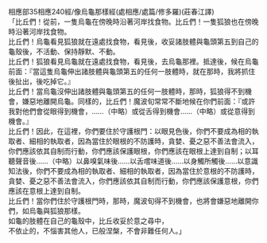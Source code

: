 相應部35相應240經/像烏龜那樣經(處相應/處篇/修多羅)(莊春江譯)  
「比丘們！從前，一隻烏龜在傍晚時沿著河岸找食物。比丘們！一隻狐狼也在傍晚時沿著河岸找食物。  
比丘們！烏龜看見狐狼就在遠處找食物，看見後，收妥諸肢體與龜頭第五到自己的龜殼後，不活動、保持靜默、不動。  
比丘們！狐狼看見烏龜就在遠處找食物，看見後，去烏龜那裡。抵達後，候在烏龜前面：『當這隻烏龜伸出諸肢體與龜頭第五的任何一肢體時，就在那時，我將抓住後扯出，後吃掉它。』  
比丘們！當烏龜沒伸出諸肢體與龜頭第五的任何一肢體時，那時，狐狼得不到機會，嫌惡地離開烏龜。同樣的，比丘們！魔波旬常常不斷地候在你們前面：『或許我對他們會從眼得到機會，……（中略）或從舌得到機會……（中略）或從意得到機會。』  
比丘們！因此，在這裡，你們要住於守護根門：以眼見色後，你們不要成為相的執取者、細相的執取者，因為當住於眼根的不防護時，貪婪、憂之惡不善法會流入，你們應該依其自制而行動，你們應該保護眼根，你們應該在眼根上達到自制；以耳聽聲音後……（中略）以鼻嗅氣味後……以舌嚐味道後……以身觸所觸後……以意識知法後，你們不要成為相的執取者、細相的執取者，因為當住於意根的不防護時，貪婪、憂之惡不善法會流入，你們應該依其自制而行動，你們應該保護意根，你們應該在意根上達到自制。  
比丘們！當你們住於守護根門時，那時，魔波旬得不到機會，也將會嫌惡地離開你們，如烏龜與狐狼那樣。  
如龜的肢體在自己的龜殼中，比丘收妥於意之尋中，  
不依止的，不惱害其他人，已般涅槃，不會非難任何人。」  
  
  
